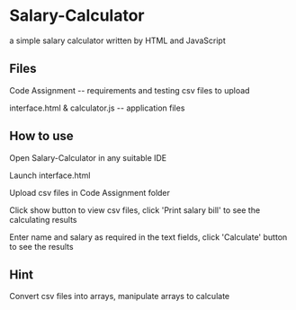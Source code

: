 # Salary-Calculator
a simple salary calculator written by HTML and JavaScript         
<h2>Files</h2>
<p>Code Assignment -- requirements and testing csv files to upload</p>
<p>interface.html & calculator.js -- application files</p>

<h2>How to use</h2>
<p>Open Salary-Calculator in any suitable IDE</p>
<p>Launch interface.html</p>
<p>Upload csv files in Code Assignment folder</p>
<p>Click show button to view csv files, click 'Print salary bill' to see the calculating results</p>
<p>Enter name and salary as required in the text fields, click 'Calculate' button to see the results</p>

<h2>Hint</h2>
<p>Convert csv files into arrays, manipulate arrays to calculate</p>
